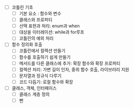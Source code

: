 - [ ] 코틀린 기초
	- [ ] 기본 요소 : 함수와 변수
	- [ ] 클래스와 프로퍼티
	- [ ] 선택 표현과 처리: enum과 when
	- [ ] 대상을 이터레이션: while과 for루프
	- [ ] 코틀린의 예외 처리
- [ ] 함수 정의화 호출
	- [ ] 코틀린에서 컬렉션 만들기
	- [ ] 함수를 호출하기 쉽게 만들기
	- [ ] 메서드를 다른 클래스에 추가: 확장 함수와 확장 프로퍼티
	- [ ] 컬렉션 처리: 가변 길이 인자, 중위 함수 호출, 라이브러리 지원
	- [ ] 문자열과 정규식 다루기
	- [ ] 코드 다듬기: 로컬 함수와 확장
- [ ] 클래스, 객체, 인터페이스
	- [ ] 클래스 계층 정의
	- [ ] 뻔